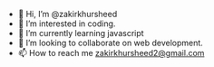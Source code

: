 - 👋 Hi, I’m @zakirkhursheed
- 👀 I’m interested in coding.
- 🌱 I’m currently learning javascript 
- 💞️ I’m looking to collaborate on web development.
- 📫 How to reach me zakirkhursheed2@gmail.com

<!---
zakirkhursheed/zakirkhursheed is a ✨ special ✨ repository because its `README.md` (this file) appears on your GitHub profile.
You can click the Preview link to take a look at your changes.
--->
